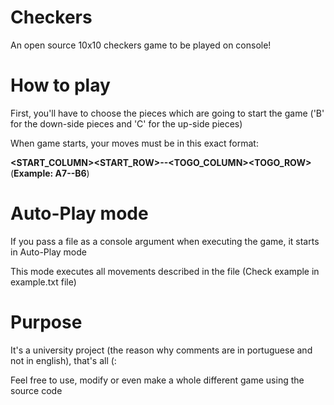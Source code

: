 # Checkers
An open source 10x10 checkers game to be played on console!

# How to play
First, you'll have to choose the pieces which are going to start the game ('B' for the down-side pieces and 'C' for the up-side pieces)

When game starts, your moves must be in this exact format: 

__<START_COLUMN><START_ROW>--<TOGO_COLUMN><TOGO_ROW>__ (__Example: A7--B6__)

# Auto-Play mode
If you pass a file as a console argument when executing the game, it starts in Auto-Play mode

This mode executes all movements described in the file (Check example in example.txt file)

# Purpose
It's a university project (the reason why comments are in portuguese and not in english), that's all (:

Feel free to use, modify or even make a whole different game using the source code
